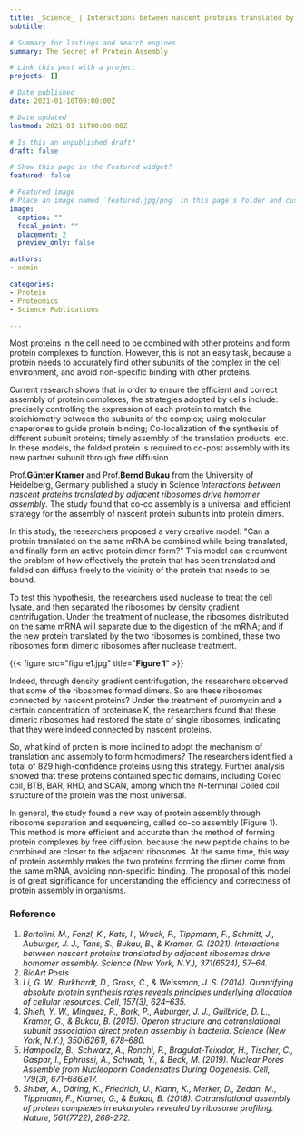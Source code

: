 ```yaml
---
title: _Science_ | Interactions between nascent proteins translated by adjacent ribosomes drive homomer assembly
subtitle: 

# Summary for listings and search engines
summary: The Secret of Protein Assembly

# Link this post with a project
projects: []

# Date published
date: 2021-01-10T00:00:00Z

# Date updated
lastmod: 2021-01-11T00:00:00Z

# Is this an unpublished draft?
draft: false

# Show this page in the Featured widget?
featured: false

# Featured image
# Place an image named `featured.jpg/png` in this page's folder and customize its options here.
image:
  caption: ""
  focal_point: ""
  placement: 2
  preview_only: false

authors:
- admin

categories:
- Protein
- Proteomics
- Science Publications

---
```



Most proteins in the cell need to be combined with other proteins and form protein complexes to function. However, this is not an easy task, because a protein needs to accurately find other subunits of the complex in the cell environment, and avoid non-specific binding with other proteins.

Current research shows that in order to ensure the efficient and correct assembly of protein complexes, the strategies adopted by cells include: precisely controlling the expression of each protein to match the stoichiometry between the subunits of the complex; using molecular chaperones to guide protein binding; Co-localization of the synthesis of different subunit proteins; timely assembly of the translation products, etc. In these models, the folded protein is required to co-post assembly with its new partner subunit through free diffusion.

Prof.**Günter Kramer** and Prof.**Bernd Bukau** from the University of Heidelberg, Germany published a study in Science _Interactions between nascent proteins translated by adjacent ribosomes drive homomer assembly_. The study found that co-co assembly is a universal and efficient strategy for the assembly of nascent protein subunits into protein dimers.

In this study, the researchers proposed a very creative model: "Can a protein translated on the same mRNA be combined while being translated, and finally form an active protein dimer form?" This model can circumvent the problem of how effectively the protein that has been translated and folded can diffuse freely to the vicinity of the protein that needs to be bound.

To test this hypothesis, the researchers used nuclease to treat the cell lysate, and then separated the ribosomes by density gradient centrifugation. Under the treatment of nuclease, the ribosomes distributed on the same mRNA will separate due to the digestion of the mRNA; and if the new protein translated by the two ribosomes is combined, these two ribosomes form dimeric ribosomes after nuclease treatment.

{{< figure src="figure1.jpg" title="**Figure 1**" >}}

Indeed, through density gradient centrifugation, the researchers observed that some of the ribosomes formed dimers. So are these ribosomes connected by nascent proteins? Under the treatment of puromycin and a certain concentration of proteinase K, the researchers found that these dimeric ribosomes had restored the state of single ribosomes, indicating that they were indeed connected by nascent proteins.

So, what kind of protein is more inclined to adopt the mechanism of translation and assembly to form homodimers? The researchers identified a total of 829 high-confidence proteins using this strategy. Further analysis showed that these proteins contained specific domains, including Coiled coil, BTB, BAR, RHD, and SCAN, among which the N-terminal Coiled coil structure of the protein was the most universal.

In general, the study found a new way of protein assembly through ribosome separation and sequencing, called co-co assembly (Figure 1). This method is more efficient and accurate than the method of forming protein complexes by free diffusion, because the new peptide chains to be combined are closer to the adjacent ribosomes. At the same time, this way of protein assembly makes the two proteins forming the dimer come from the same mRNA, avoiding non-specific binding. The proposal of this model is of great significance for understanding the efficiency and correctness of protein assembly in organisms.

  
### Reference

1.	_Bertolini, M., Fenzl, K., Kats, I., Wruck, F., Tippmann, F., Schmitt, J., Auburger, J. J., Tans, S., Bukau, B., & Kramer, G. (2021). Interactions between nascent proteins translated by adjacent ribosomes drive homomer assembly. Science (New York, N.Y.), 371(6524), 57–64._
2.	_BioArt Posts_
3. _Li, G. W., Burkhardt, D., Gross, C., & Weissman, J. S. (2014). Quantifying absolute protein synthesis rates reveals principles underlying allocation of cellular resources. Cell, 157(3), 624–635._
4. _Shieh, Y. W., Minguez, P., Bork, P., Auburger, J. J., Guilbride, D. L., Kramer, G., & Bukau, B. (2015). Operon structure and cotranslational subunit association direct protein assembly in bacteria. Science (New York, N.Y.), 350(6261), 678–680._
5. _Hampoelz, B., Schwarz, A., Ronchi, P., Bragulat-Teixidor, H., Tischer, C., Gaspar, I., Ephrussi, A., Schwab, Y., & Beck, M. (2019). Nuclear Pores Assemble from Nucleoporin Condensates During Oogenesis. Cell, 179(3), 671–686.e17._
6. _Shiber, A., Döring, K., Friedrich, U., Klann, K., Merker, D., Zedan, M., Tippmann, F., Kramer, G., & Bukau, B. (2018). Cotranslational assembly of protein complexes in eukaryotes revealed by ribosome profiling. Nature, 561(7722), 268–272._

